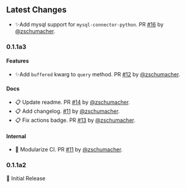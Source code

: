 
## Latest Changes

* ✨Add mysql support for `mysql-connector-python`. PR [#16](https://github.com/zschumacher/pydapper/pull/16) by [@zschumacher](https://github.com/zschumacher).

### 0.1.1a3
#### Features
* ✨Add `buffered` kwarg to `query` method. PR [#12](https://github.com/zschumacher/pydapper/pull/12) by [@zschumacher](https://github.com/zschumacher).
#### Docs
* 📋 Update readme. PR [#14](https://github.com/zschumacher/pydapper/pull/14) by [@zschumacher](https://github.com/zschumacher).
* 📋 Add changelog. [#11](https://github.com/zschumacher/pydapper/pull/11) by [@zschumacher](https://github.com/zschumacher).
* 📋 Fix actions badge. PR [#13](https://github.com/zschumacher/pydapper/pull/13) by [@zschumacher](https://github.com/zschumacher).
#### Internal
* 🔧 Modularize CI. PR [#11](https://github.com/zschumacher/pydapper/pull/11) by [@zschumacher](https://github.com/zschumacher).

### 0.1.1a2
🔖 Initial Release 
